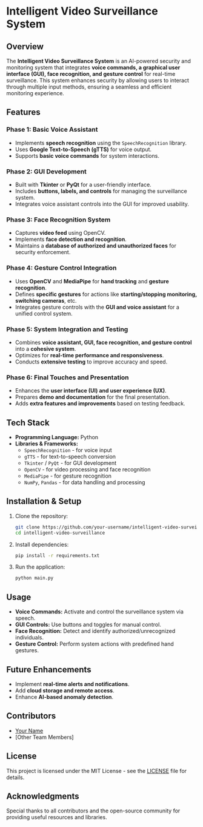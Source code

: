# Intelligent Video Surveillance System

## Overview
The **Intelligent Video Surveillance System** is an AI-powered security and monitoring system that integrates **voice commands, a graphical user interface (GUI), face recognition, and gesture control** for real-time surveillance. This system enhances security by allowing users to interact through multiple input methods, ensuring a seamless and efficient monitoring experience.

## Features
### Phase 1: Basic Voice Assistant
- Implements **speech recognition** using the `SpeechRecognition` library.
- Uses **Google Text-to-Speech (gTTS)** for voice output.
- Supports **basic voice commands** for system interactions.

### Phase 2: GUI Development
- Built with **Tkinter** or **PyQt** for a user-friendly interface.
- Includes **buttons, labels, and controls** for managing the surveillance system.
- Integrates voice assistant controls into the GUI for improved usability.

### Phase 3: Face Recognition System
- Captures **video feed** using OpenCV.
- Implements **face detection and recognition**.
- Maintains a **database of authorized and unauthorized faces** for security enforcement.

### Phase 4: Gesture Control Integration
- Uses **OpenCV** and **MediaPipe** for **hand tracking** and **gesture recognition**.
- Defines **specific gestures** for actions like **starting/stopping monitoring, switching cameras**, etc.
- Integrates gesture controls with the **GUI and voice assistant** for a unified control system.

### Phase 5: System Integration and Testing
- Combines **voice assistant, GUI, face recognition, and gesture control** into a **cohesive system**.
- Optimizes for **real-time performance and responsiveness**.
- Conducts **extensive testing** to improve accuracy and speed.

### Phase 6: Final Touches and Presentation
- Enhances the **user interface (UI) and user experience (UX)**.
- Prepares **demo and documentation** for the final presentation.
- Adds **extra features and improvements** based on testing feedback.

## Tech Stack
- **Programming Language:** Python
- **Libraries & Frameworks:**
  - `SpeechRecognition` - for voice input
  - `gTTS` - for text-to-speech conversion
  - `Tkinter` / `PyQt` - for GUI development
  - `OpenCV` - for video processing and face recognition
  - `MediaPipe` - for gesture recognition
  - `NumPy`, `Pandas` - for data handling and processing

## Installation & Setup
1. Clone the repository:
   ```bash
   git clone https://github.com/your-username/intelligent-video-surveillance.git
   cd intelligent-video-surveillance
   ```
2. Install dependencies:
   ```bash
   pip install -r requirements.txt
   ```
3. Run the application:
   ```bash
   python main.py
   ```

## Usage
- **Voice Commands:** Activate and control the surveillance system via speech.
- **GUI Controls:** Use buttons and toggles for manual control.
- **Face Recognition:** Detect and identify authorized/unrecognized individuals.
- **Gesture Control:** Perform system actions with predefined hand gestures.

## Future Enhancements
- Implement **real-time alerts and notifications**.
- Add **cloud storage and remote access**.
- Enhance **AI-based anomaly detection**.

## Contributors
- [Your Name](https://github.com/your-username)  
- [Other Team Members]

## License
This project is licensed under the MIT License - see the [LICENSE](LICENSE) file for details.

## Acknowledgments
Special thanks to all contributors and the open-source community for providing useful resources and libraries.

